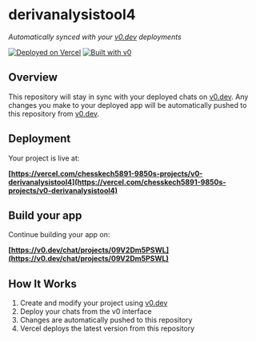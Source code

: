 # derivanalysistool4

*Automatically synced with your [v0.dev](https://v0.dev) deployments*

[![Deployed on Vercel](https://img.shields.io/badge/Deployed%20on-Vercel-black?style=for-the-badge&logo=vercel)](https://vercel.com/chesskech5891-9850s-projects/v0-derivanalysistool4)
[![Built with v0](https://img.shields.io/badge/Built%20with-v0.dev-black?style=for-the-badge)](https://v0.dev/chat/projects/09V2Dm5PSWL)

## Overview

This repository will stay in sync with your deployed chats on [v0.dev](https://v0.dev).
Any changes you make to your deployed app will be automatically pushed to this repository from [v0.dev](https://v0.dev).

## Deployment

Your project is live at:

**[https://vercel.com/chesskech5891-9850s-projects/v0-derivanalysistool4](https://vercel.com/chesskech5891-9850s-projects/v0-derivanalysistool4)**

## Build your app

Continue building your app on:

**[https://v0.dev/chat/projects/09V2Dm5PSWL](https://v0.dev/chat/projects/09V2Dm5PSWL)**

## How It Works

1. Create and modify your project using [v0.dev](https://v0.dev)
2. Deploy your chats from the v0 interface
3. Changes are automatically pushed to this repository
4. Vercel deploys the latest version from this repository